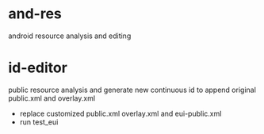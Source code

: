 # and-res
android resource analysis and editing

# id-editor
public resource analysis and generate new continuous id to append original public.xml and overlay.xml
+ replace customized public.xml overlay.xml and eui-public.xml
+ run test_eui
